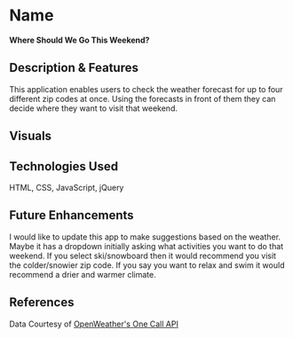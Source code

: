 # Name
**Where Should We Go This Weekend?**

## Description & Features
This application enables users to check the weather forecast for up to four different zip codes at once. Using the forecasts in front of them they can decide where they want to visit that weekend. 

## Visuals


## Technologies Used
HTML, CSS, JavaScript, jQuery

## Future Enhancements
I would like to update this app to make suggestions based on the weather. Maybe it has a dropdown initially asking what activities you want to do that weekend. If you select ski/snowboard then it would recommend you visit the colder/snowier zip code. If you say you want to relax and swim it would recommend a drier and warmer climate. 

## References
Data Courtesy of [OpenWeather's One Call API](https://openweathermap.org/api/one-call-api)
